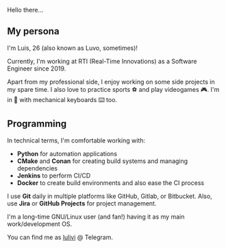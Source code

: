 Hello there...

## My persona

I'm Luis, 26 (also known as Luvo, sometimes)!

Currently, I'm working at RTI (Real-Time Innovations) as a Software Engineer since 2019.

Apart from my professional side, I enjoy working on some side projects in my spare time.
I also love to practice sports ⚽ and play videogames 🎮. I'm in 💜 with mechanical
keyboards ⌨️ too.

## Programming

In technical terms, I'm comfortable working with:

- **Python** for automation applications
- **CMake** and **Conan** for creating build systems and managing dependencies
- **Jenkins** to perform CI/CD
- **Docker** to create build environments and also ease the CI process

I use **Git** daily in multiple platforms like GitHub, Gitlab, or Bitbucket. Also, use
**Jira** or **GitHub Projects** for project management.

I'm a long-time GNU/Linux user (and fan!) having it as my main work/development OS.

You can find me as [lulivi](t.me/lulivi) @ Telegram.
